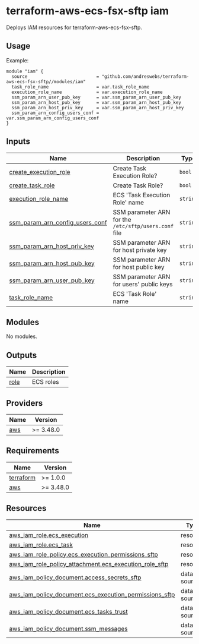 # terraform-aws-ecs-fsx-sftp iam

[//]: # (BEGIN_TF_DOCS)
Deploys IAM resources for terraform-aws-ecs-fsx-sftp.

## Usage

Example:

```hcl
module "iam" {
  source                          = "github.com/andreswebs/terraform-aws-ecs-fsx-sftp//modules/iam"
  task_role_name                  = var.task_role_name
  execution_role_name             = var.execution_role_name
  ssm_param_arn_user_pub_key      = var.ssm_param_arn_user_pub_key
  ssm_param_arn_host_pub_key      = var.ssm_param_arn_host_pub_key
  ssm_param_arn_host_priv_key     = var.ssm_param_arn_host_priv_key
  ssm_param_arn_config_users_conf = var.ssm_param_arn_config_users_conf
}
```



## Inputs

| Name | Description | Type | Default | Required |
|------|-------------|------|---------|:--------:|
| <a name="input_create_execution_role"></a> [create\_execution\_role](#input\_create\_execution\_role) | Create Task Execution Role? | `bool` | `true` | no |
| <a name="input_create_task_role"></a> [create\_task\_role](#input\_create\_task\_role) | Create Task Role? | `bool` | `true` | no |
| <a name="input_execution_role_name"></a> [execution\_role\_name](#input\_execution\_role\_name) | ECS 'Task Execution Role' name | `string` | `"ecs-execution"` | no |
| <a name="input_ssm_param_arn_config_users_conf"></a> [ssm\_param\_arn\_config\_users\_conf](#input\_ssm\_param\_arn\_config\_users\_conf) | SSM parameter ARN for the `/etc/sftp/users.conf` file | `string` | n/a | yes |
| <a name="input_ssm_param_arn_host_priv_key"></a> [ssm\_param\_arn\_host\_priv\_key](#input\_ssm\_param\_arn\_host\_priv\_key) | SSM parameter ARN for host private key | `string` | n/a | yes |
| <a name="input_ssm_param_arn_host_pub_key"></a> [ssm\_param\_arn\_host\_pub\_key](#input\_ssm\_param\_arn\_host\_pub\_key) | SSM parameter ARN for host public key | `string` | n/a | yes |
| <a name="input_ssm_param_arn_user_pub_key"></a> [ssm\_param\_arn\_user\_pub\_key](#input\_ssm\_param\_arn\_user\_pub\_key) | SSM parameter ARN for users' public keys | `string` | n/a | yes |
| <a name="input_task_role_name"></a> [task\_role\_name](#input\_task\_role\_name) | ECS 'Task Role' name | `string` | `"ecs-task"` | no |

## Modules

No modules.

## Outputs

| Name | Description |
|------|-------------|
| <a name="output_role"></a> [role](#output\_role) | ECS roles |

## Providers

| Name | Version |
|------|---------|
| <a name="provider_aws"></a> [aws](#provider\_aws) | >= 3.48.0 |

## Requirements

| Name | Version |
|------|---------|
| <a name="requirement_terraform"></a> [terraform](#requirement\_terraform) | >= 1.0.0 |
| <a name="requirement_aws"></a> [aws](#requirement\_aws) | >= 3.48.0 |

## Resources

| Name | Type |
|------|------|
| [aws_iam_role.ecs_execution](https://registry.terraform.io/providers/hashicorp/aws/latest/docs/resources/iam_role) | resource |
| [aws_iam_role.ecs_task](https://registry.terraform.io/providers/hashicorp/aws/latest/docs/resources/iam_role) | resource |
| [aws_iam_role_policy.ecs_execution_permissions_sftp](https://registry.terraform.io/providers/hashicorp/aws/latest/docs/resources/iam_role_policy) | resource |
| [aws_iam_role_policy_attachment.ecs_execution_role_sftp](https://registry.terraform.io/providers/hashicorp/aws/latest/docs/resources/iam_role_policy_attachment) | resource |
| [aws_iam_policy_document.access_secrets_sftp](https://registry.terraform.io/providers/hashicorp/aws/latest/docs/data-sources/iam_policy_document) | data source |
| [aws_iam_policy_document.ecs_execution_permissions_sftp](https://registry.terraform.io/providers/hashicorp/aws/latest/docs/data-sources/iam_policy_document) | data source |
| [aws_iam_policy_document.ecs_tasks_trust](https://registry.terraform.io/providers/hashicorp/aws/latest/docs/data-sources/iam_policy_document) | data source |
| [aws_iam_policy_document.ssm_messages](https://registry.terraform.io/providers/hashicorp/aws/latest/docs/data-sources/iam_policy_document) | data source |

[//]: # (END_TF_DOCS)
